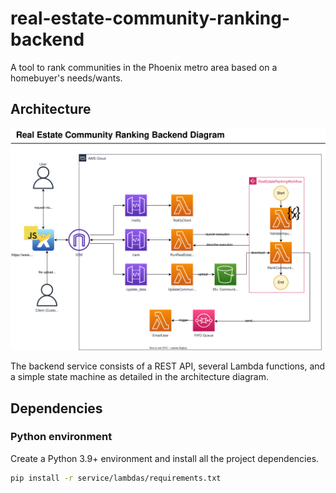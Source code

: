# real-estate-community-ranking-backend

A tool to rank communities in the Phoenix metro area based on a homebuyer's needs/wants.

## Architecture

![Real Estate Community Ranking Diagram](architecture/real-estate-community-ranking.svg)

The backend service consists of a REST API, several Lambda functions, and a simple state machine as detailed in the architecture diagram.

## Dependencies

### Python environment

Create a Python 3.9+ environment and install all the project dependencies.

```bash
pip install -r service/lambdas/requirements.txt
```
